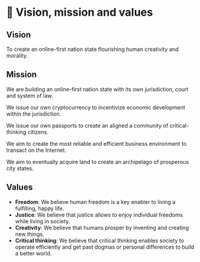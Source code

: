 # 💚 Vision, mission and values

## Vision

To create an online-first nation state flourishing human creativity and morality.

## Mission

We are building an online-first nation state with its own jurisdiction, court and system of law.

We issue our own cryptocurrency to incentivize economic development within the jurisdiction.

We issue our own passports to create an aligned a community of critical-thinking citizens.

We aim to create the most reliable and efficient business environment to transact on the Internet.

We aim to eventually acquire land to create an archipelago of prosperous city states.&#x20;

## Values

* **Freedom**: We believe human freedom is a key enabler to living a fulfilling, happy life.
* **Justice**: We believe that justice allows to enjoy individual freedoms while living in society.&#x20;
* **Creativity**: We believe that humans prosper by inventing and creating new things.
* **Critical thinking**: We believe that critical thinking enables society to operate efficiently and get past dogmas or personal differences to build a better world.

